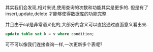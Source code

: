 

其实我们会发现,相对来说,使用查询的次数和功能其实是更多的. 但是有了insert,update,delete 才能够使得数据库的功能完整. 

并且由于sql是非常语义化的,大部分的含义可以直接通过直面意义看出来. 

```sql
update table set k = v where condition;
```

可不可以像我们连接查询一样,一次更新多个表呢? 
